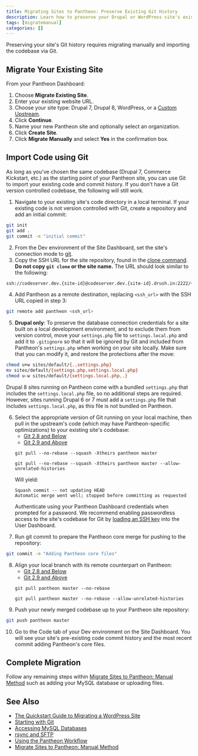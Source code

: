 ```yaml
---
title: Migrating Sites to Pantheon: Preserve Existing Git History
description: Learn how to preserve your Drupal or WordPress site's existing Git history when migrating to Pantheon.
tags: [migratemanual]
categories: []
---
```

Preserving your site's Git history requires migrating manually and importing the codebase via Git.

## Migrate Your Existing Site

From your Pantheon Dashboard:

1. Choose **Migrate Existing Site**.
2. Enter your existing website URL.
3. Choose your site type: Drupal 7, Drupal 8, WordPress, or a [Custom Upstream](/docs/custom-upstream/).
4. Click **Continue**.
3. Name your new Pantheon site and optionally select an organization.
5. Click **Create Site**.
6. Click **Migrate Manually** and select **Yes** in the confirmation box.

## Import Code using Git
As long as you've chosen the same codebase (Drupal 7, Commerce Kickstart, etc.) as the starting point of your Pantheon site, you can use Git to import your existing code and commit history. If you don’t have a Git version controlled codebase, the following will still work.

1. Navigate to your existing site's code directory in a local terminal. If your existing code is not version controlled with Git, create a repository and add an initial commit:

 ```bash
 git init
 git add .
 git commit -m "initial commit"
 ```
2. From the Dev environment of the Site Dashboard, set the site's connection mode to [git](/docs/git).
3. Copy the SSH URL for the site repository, found in the <a href="/docs/git/#step-2-copy-the-git-clone-command" data-proofer-ignore>clone command</a>. **Do not copy `git clone` or the site name.** The URL should look similar to the following:

 ```bash
 ssh://codeserver.dev.{site-id}@codeserver.dev.{site-id}.drush.in:2222/~/repository.git
 ```

4. Add Pantheon as a remote destination, replacing `<ssh_url>` with the SSH URL copied in step 3:

 ```bash
 git remote add pantheon <ssh_url>
 ```

5. **Drupal only**: To preserve the database connection credentials for a site built on a local development environment, and to exclude them from version control, move your `settings.php` file to `settings.local.php` and add it to `.gitignore` so that it will be ignored by Git and included from Pantheon's `settings.php` when working on your site locally. Make sure that you can modify it, and restore the protections after the move:

 ```bash
 chmod u+w sites/default/{.,settings.php}
 mv sites/default/{settings.php,settings.local.php}
 chmod u-w sites/default/{settings.local.php,.}
 ```
 Drupal 8 sites running on Pantheon come with a bundled `settings.php` that includes the `settings.local.php` file, so no additional steps are required. However, sites running Drupal 6 or 7 must add a `settings.php` file that includes `settings.local.php`, as this file is not bundled on Pantheon.

<ol start="6"><li> Select the appropriate version of Git running on your local machine, then pull in the upstream's code (which may have Pantheon-specific optimizations) to your existing site's codebase:
 <!-- Nav tabs -->
 <ul class="nav nav-tabs" role="tablist">
  <li role="presentation" class="active"><a href="#28-step6" aria-controls="28-step6" role="tab" data-toggle="tab">Git 2.8 and Below</a></li>
  <li role="presentation"><a href="#29-step6" aria-controls="29-step6" role="tab" data-toggle="tab">Git 2.9 and Above</a></li>
 </ul>
 <!-- Tab panes -->
 <div class="tab-content">
  <div role="tabpanel" class="tab-pane active" id="28-step6">
  <pre><code class="bash hljs">git pull --no-rebase --squash -Xtheirs pantheon master</code></pre>
 </div>
  <div role="tabpanel" class="tab-pane" id="29-step6">
   <pre><code class="bash hljs">git pull --no-rebase --squash -Xtheirs pantheon master --allow-unrelated-histories</code></pre>
  </div>
 </div>

 <p>Will yield:</p>
 <pre><code class="bash hljs">Squash commit -- not updating HEAD
Automatic merge went well; stopped before committing as requested</code></pre>
 <p>Authenticate using your Pantheon Dashboard credentials when prompted for a password. We recommend enabling passwordless access to the site's codebase for Git by <a href="/docs/ssh-keys/">loading an SSH key</a> into the User Dashboard.</p>
 </li></ol>

7. Run git commit to prepare the Pantheon core merge for pushing to the repository:

 ```bash
 git commit -m "Adding Pantheon core files"
 ```
<ol start="8"><li> Align your local branch with its remote counterpart on Pantheon:
  <!-- Nav tabs -->
  <ul class="nav nav-tabs" role="tablist">
   <li role="presentation" class="active"><a href="#28-step8" aria-controls="28-step8" role="tab" data-toggle="tab">Git 2.8 and Below</a></li>
   <li role="presentation"><a href="#29-step8" aria-controls="29-step8" role="tab" data-toggle="tab">Git 2.9 and Above</a></li>
  </ul>
  <!-- Tab panes -->
  <div class="tab-content">
   <div role="tabpanel" class="tab-pane active" id="28-step8">
   <pre><code class="bash hljs">git pull pantheon master --no-rebase</code></pre>
  </div>
   <div role="tabpanel" class="tab-pane" id="29-step8">
    <pre><code class="bash hljs">git pull pantheon master --no-rebase --allow-unrelated-histories</code></pre>
   </div>
  </div>
  </li></ol>

9. Push your newly merged codebase up to your Pantheon site repository:

 ```bash
 git push pantheon master
 ```

10. Go to the Code tab of your Dev environment on the Site Dashboard. You will see your site's pre-existing code commit history and the most recent commit adding Pantheon's core files.

## Complete Migration
Follow any remaining steps within [Migrate Sites to Pantheon: Manual Method](/docs/migrate-manual) such as adding your MySQL database or uploading files.

## See Also
* <a href="https://pantheon.io/resources/quickstart-guide-migrating-wordpress-site" target="blank">The Quickstart Guide to Migrating a WordPress Site <span class="glyphicons glyphicons-new-window-alt"></span></a>
* [Starting with Git](/docs/git/)
* [Accessing MySQL Databases](/docs/mysql-access/)
* [rsync and SFTP](/docs/rsync-and-sftp/)
* [Using the Pantheon Workflow](/docs/pantheon-workflow)
* [Migrate Sites to Pantheon: Manual Method](/docs/migrate-manual)
